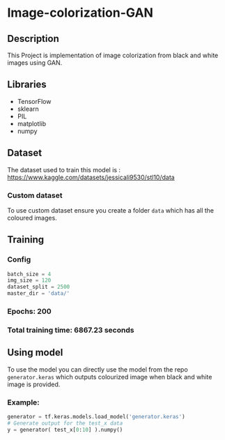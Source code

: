 # Image-colorization-GAN

## Description

This Project is implementation of image colorization from black and white images using GAN.

## Libraries

- TensorFlow
- sklearn
- PIL
- matplotlib
- numpy

## Dataset

The dataset used to train this model is : https://www.kaggle.com/datasets/jessicali9530/stl10/data

### Custom dataset
To use custom dataset ensure you create a folder `data` which has all the coloured images.

## Training 
### Config
```python
batch_size = 4
img_size = 120
dataset_split = 2500
master_dir = 'data/'
```
### Epochs: 200

### Total training time: 6867.23 seconds

## Using model

To use the model you can directly use the model from the repo `generator.keras` which outputs colourized image when black and white image is provided.

### Example:

```python
generator = tf.keras.models.load_model('generator.keras')
# Generate output for the test_x data
y = generator( test_x[0:10] ).numpy()
```
